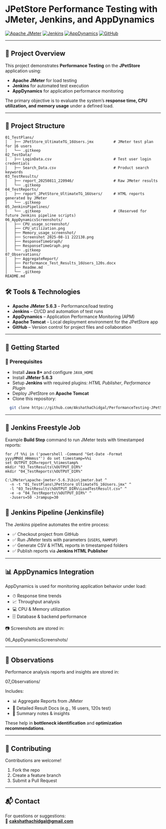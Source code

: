 # JPetStore Performance Testing with JMeter, Jenkins, and AppDynamics

[![Apache JMeter](https://img.shields.io/badge/Apache%20JMeter-Performance%20Testing-red?logo=apachejmeter)](https://jmeter.apache.org/)
[![Jenkins](https://img.shields.io/badge/Jenkins-Automation-blue?logo=jenkins)](https://www.jenkins.io/)
[![AppDynamics](https://img.shields.io/badge/AppDynamics-Monitoring-brightgreen)](https://www.appdynamics.com/)
[![GitHub](https://img.shields.io/badge/Version-Control-black?logo=github)](https://github.com/)

---

## 📌 Project Overview
This project demonstrates **Performance Testing** on the **JPetStore** application using:
- **Apache JMeter** for load testing
- **Jenkins** for automated test execution
- **AppDynamics** for application performance monitoring

The primary objective is to evaluate the system’s **response time, CPU utilization, and memory usage** under a defined load.

---

## 📂 Project Structure
```plaintext
01_TestPlans/
│   ├── JPetStore_UltimateTG_16Users.jmx         # JMeter test plan for 16 users
│   └── .gitkeep
02_TestData/
│   ├── LoginData.csv                            # Test user login credentials
│   ├── Search_Data.csv                          # Product search keywords
03_TestResults/
│   ├── report_20250811_220946/                  # Raw JMeter results
│   └── .gitkeep
04_TestReports/
│   ├── report_JPetStore_UltimateTG_16Users/     # HTML reports generated by JMeter
│   └── .gitkeep
05_JenkinsPipelines/
│   └── .gitkeep                                 # (Reserved for future Jenkins pipeline scripts)
06_AppDynamicsScreenshots/
│   ├── CPU_usage_screenshot/
│   ├── CPU_utilization.png
│   ├── Memory_usage_screenshot/
│   ├── Screenshot 2025-08-11 222138.png
│   ├── ResponseTimeGraph/
│   ├── ResponseTimeGraph.png
│   └── .gitkeep
07_Observations/
│   ├── AggregateReport/
│   ├── Performance_Test_Results_16Users_120s.docx
│   ├── Readme.md
│   └── .gitkeep
README.md
```

## 🛠 Tools & Technologies
- **Apache JMeter 5.6.3** – Performance/load testing  
- **Jenkins** – CI/CD and automation of test runs  
- **AppDynamics** – Application Performance Monitoring (APM)  
- **Apache Tomcat** – Local deployment environment for the JPetStore app  
- **GitHub** – Version control for project files and collaboration  

---

## 🚀 Getting Started

### 🔹 Prerequisites
- Install **Java 8+** and configure `JAVA_HOME`
- Install **JMeter 5.6.3**
- Setup **Jenkins** with required plugins: *HTML Publisher*, *Performance Plugin*
- Deploy JPetStore on **Apache Tomcat**
- Clone this repository:
  
```bash
  git clone https://github.com/AkshathaChidgal/PerformanceTesting-JPetStore-JMeter-Jenkins.git
```

---
## 🔹 Jenkins Freestyle Job

Example **Build Step** command to run JMeter tests with timestamped reports:

```
for /f %%i in ('powershell -Command "Get-Date -Format yyyyMMdd_HHmmss"') do set timestamp=%%i
set OUTPUT_DIR=report_%timestamp%
mkdir "03_TestResults\%OUTPUT_DIR%"
mkdir "04_TestReports\%OUTPUT_DIR%"

C:\JMeter\apache-jmeter-5.6.3\bin\jmeter.bat ^
  -n -t "01_TestPlans\JPetStore_UltimateTG_16Users.jmx" ^
  -l "03_TestResults\%OUTPUT_DIR%\LoadTestResult.csv" ^
  -e -o "04_TestReports\%OUTPUT_DIR%" ^
  -Jusers=50 -Jrampup=30
```


## 🔹 Jenkins Pipeline (Jenkinsfile)

The Jenkins pipeline automates the entire process:  

- ✅ Checkout project from GitHub  
- ✅ Run JMeter tests with parameters (`USERS`, `RAMPUP`)  
- ✅ Generate CSV & HTML reports in timestamped folders  
- ✅ Publish reports via **Jenkins HTML Publisher**  

---

## 📊 AppDynamics Integration

AppDynamics is used for monitoring application behavior under load:  

- ⏱ Response time trends  
- 📈 Throughput analysis  
- 💻 CPU & Memory utilization  
- 🗄 Database & backend performance  

📷 Screenshots are stored in:  

06_AppDynamicsScreenshots/


---

## 📑 Observations

Performance analysis reports and insights are stored in:  

07_Observations/


Includes:  
- 📊 Aggregate Reports from JMeter  
- 📄 Detailed Result Docs (e.g., 16 users, 120s test)  
- 📝 Summary notes & insights  

These help in **bottleneck identification** and **optimization recommendations**.  

---

## 🤝 Contributing

Contributions are welcome!  

1. Fork the repo  
2. Create a feature branch  
3. Submit a Pull Request  

---

## 📬 Contact

For questions or suggestions:  
📧 **cakshathachidgal@gmail.com**
